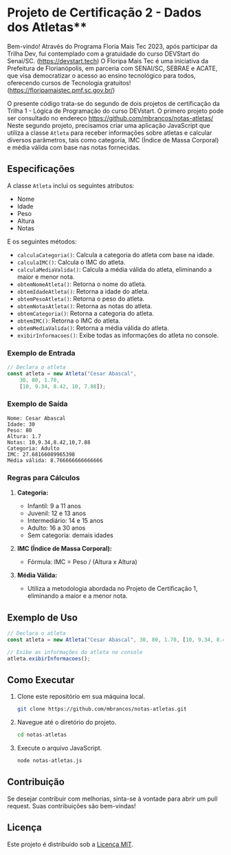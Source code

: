 # Projeto de Certificação 2 - Dados dos Atletas**

Bem-vindo!
Através do Programa Floria Mais Tec 2023, após participar da Trilha Dev, fui contemplado com a gratuidade do curso DEVStart do Senai/SC.
(https://devstart.tech)
O Floripa Mais Tec é uma iniciativa da Prefeitura de Florianópolis, em parceria com SENAI/SC, SEBRAE e ACATE, que visa democratizar o acesso ao ensino tecnológico para todos, oferecendo cursos de Tecnologia gratuitos!
(https://floripamaistec.pmf.sc.gov.br/)

O presente código trata-se do segundo de dois projetos de certificação da Trilha 1 - Lógica de Programação do curso DEVstart. O primero projeto pode ser consultado no endereço https://github.com/mbrancos/notas-atletas/
Neste segundo projeto, precisamos criar uma aplicação JavaScript que utiliza a classe `Atleta` para receber informações sobre atletas e calcular diversos parâmetros, tais como categoria, IMC (Índice de Massa Corporal) e média válida com base nas notas fornecidas.

## Especificações

A classe `Atleta` inclui os seguintes atributos:

- Nome
- Idade
- Peso
- Altura
- Notas

E os seguintes métodos:

- `calculaCategoria()`: Calcula a categoria do atleta com base na idade.
- `calculaIMC()`: Calcula o IMC do atleta.
- `calculaMediaValida()`: Calcula a média válida do atleta, eliminando a maior e menor nota.
- `obtemNomeAtleta()`: Retorna o nome do atleta.
- `obtemIdadeAtleta()`: Retorna a idade do atleta.
- `obtemPesoAtleta()`: Retorna o peso do atleta.
- `obtemNotasAtleta()`: Retorna as notas do atleta.
- `obtemCategoria()`: Retorna a categoria do atleta.
- `obtemIMC()`: Retorna o IMC do atleta.
- `obtemMediaValida()`: Retorna a média válida do atleta.
- `exibirInformacoes()`: Exibe todas as informações do atleta no console.

### Exemplo de Entrada

```javascript
// Declara o atleta
const atleta = new Atleta("Cesar Abascal",
    30, 80, 1.70,
    [10, 9.34, 8.42, 10, 7.88]);
```

### Exemplo de Saída

```
Nome: Cesar Abascal
Idade: 30
Peso: 80
Altura: 1.7
Notas: 10,9.34,8.42,10,7.88
Categoria: Adulto
IMC: 27.68166089965398
Média válida: 8.766666666666666
```
### Regras para Cálculos

1. **Categoria:**
   - Infantil: 9 a 11 anos
   - Juvenil: 12 e 13 anos
   - Intermediário: 14 e 15 anos
   - Adulto: 16 a 30 anos
   - Sem categoria: demais idades

2. **IMC (Índice de Massa Corporal):**
   - Fórmula: IMC = Peso / (Altura x Altura)

3. **Média Válida:**
   - Utiliza a metodologia abordada no Projeto de Certificação 1, eliminando a maior e a menor nota.

## Exemplo de Uso

```javascript
// Declara o atleta
const atleta = new Atleta("Cesar Abascal", 30, 80, 1.70, [10, 9.34, 8.42, 10, 7.88]);

// Exibe as informações do atleta no console
atleta.exibirInformacoes();
```

## Como Executar

1. Clone este repositório em sua máquina local.
   ```bash
   git clone https://github.com/mbrancos/notas-atletas.git
   ```

2. Navegue até o diretório do projeto.
   ```bash
   cd notas-atletas
   ```

3. Execute o arquivo JavaScript.
   ```bash
   node notas-atletas.js
   ```


## Contribuição

Se desejar contribuir com melhorias, sinta-se à vontade para abrir um pull request. Suas contribuições são bem-vindas!

## Licença

Este projeto é distribuído sob a [Licença MIT](LICENSE).
